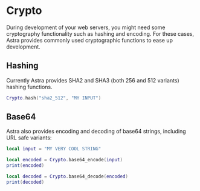 # Crypto

During development of your web servers, you might need some cryptography functionality such as hashing and encoding. For these cases, Astra provides commonly used cryptographic functions to ease up development.

## Hashing

Currently Astra provides SHA2 and SHA3 (both 256 and 512 variants) hashing functions.

```lua
Crypto.hash("sha2_512", "MY INPUT")
```

## Base64

Astra also provides encoding and decoding of base64 strings, including URL safe variants:

```lua
local input = "MY VERY COOL STRING"

local encoded = Crypto.base64_encode(input)
print(encoded)

local decoded = Crypto.base64_decode(encoded)
print(decoded)
```
